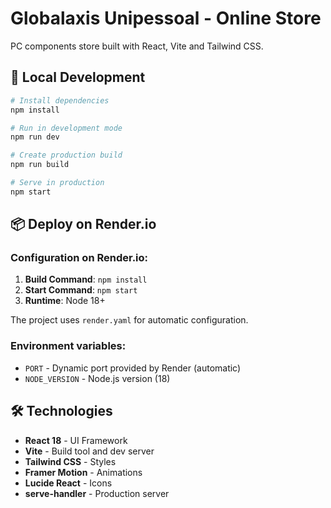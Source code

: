 # Globalaxis Unipessoal - Online Store

PC components store built with React, Vite and Tailwind CSS.

## 🚀 Local Development

```bash
# Install dependencies
npm install

# Run in development mode
npm run dev

# Create production build
npm run build

# Serve in production
npm start
```

## 📦 Deploy on Render.io

### Configuration on Render.io:

1. **Build Command**: `npm install`
2. **Start Command**: `npm start`
3. **Runtime**: Node 18+

The project uses `render.yaml` for automatic configuration.

### Environment variables:
- `PORT` - Dynamic port provided by Render (automatic)
- `NODE_VERSION` - Node.js version (18)

## 🛠️ Technologies

- **React 18** - UI Framework
- **Vite** - Build tool and dev server
- **Tailwind CSS** - Styles
- **Framer Motion** - Animations
- **Lucide React** - Icons
- **serve-handler** - Production server
